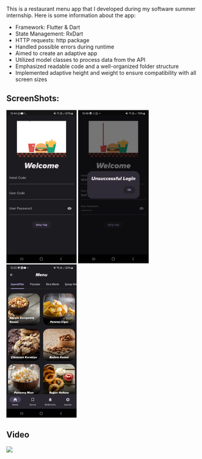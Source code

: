 This is a restaurant menu app that I developed during my software summer internship. Here is some information about the app:

- Framework: Flutter & Dart
- State Management: RxDart
- HTTP requests: http package
- Handled possible errors during runtime
- Aimed to create an adaptive app
- Utilized model classes to process data from the API
- Emphasized readable code and a well-organized folder structure
- Implemented adaptive height and weight to ensure compatibility with all screen sizes<br />
## ScreenShots:
<img src="https://github.com/berkebalci/restaurant-app/blob/main/giri%C5%9Fekran%C4%B1.jpg?raw=true" height="400" alt="ScreenShot"/> <img src="https://github.com/berkebalci/restaurant-app/blob/main/errorphoto.jpg" height="400" alt="ScreenShot"/> <img src="https://github.com/berkebalci/restaurant-app/blob/main/ana%20sayfa.jpg" height="400" alt="ScreenShot"/>  


## Video

![](https://github.com/berkebalci/restaurant-app/blob/main/restaurant%20app%20ekran%20kayd%C4%B1.gif)
